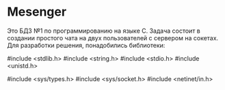 # Mesenger
Это БДЗ №1 по программированию на языке C.
Задача состоит в создании простого чата на двух пользователей с сервером на сокетах.
Для разработки решения, понадобились библиотеки:

  #include <stdlib.h>
  #include <string.h>
  #include <stdio.h>
  #include <unistd.h>


  #include <sys/types.h>
  #include <sys/socket.h>
  #include <netinet/in.h>
